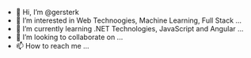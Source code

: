 - 👋 Hi, I’m @gersterk
- 👀 I’m interested in Web Technoogies, Machine Learning, Full Stack ...
- 🌱 I’m currently learning .NET Technologies, JavaScript and Angular ...
- 💞️ I’m looking to collaborate on ...
- 📫 How to reach me ...

<!---
gersterk/gersterk is a ✨ special ✨ repository because its `README.md` (this file) appears on your GitHub profile.
You can click the Preview link to take a look at your changes.
--->
